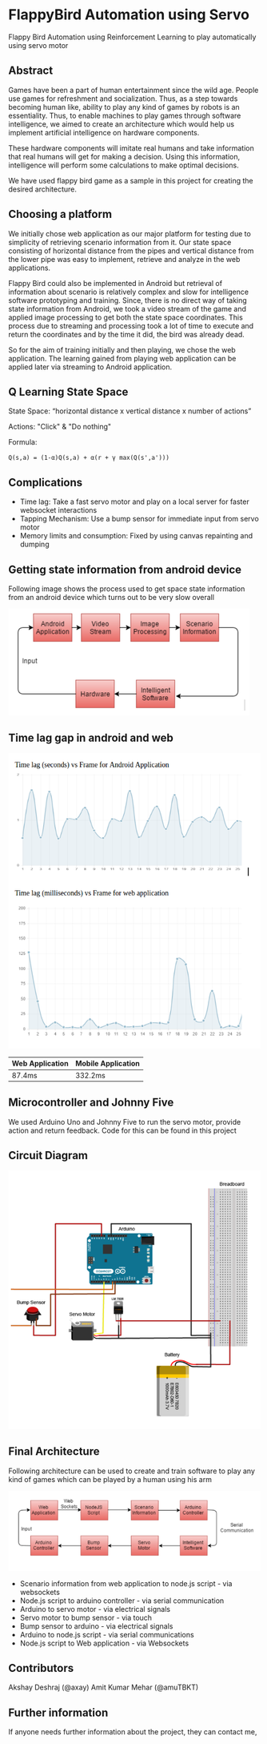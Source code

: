 # FlappyBird Automation using Servo

Flappy Bird Automation using Reinforcement Learning to play automatically using servo motor

## Abstract

Games have been a part of human entertainment since the wild age. People use games for refreshment and socialization. Thus, as a step towards becoming human like, ability to play any kind of games by robots is an essentiality.  Thus, to enable machines to play games through software intelligence, we aimed to create an architecture which would help us implement artificial intelligence on hardware components.

These hardware components will imitate real humans and take information that real humans will get for making a decision. Using this information, intelligence will perform some calculations to make optimal decisions.

We have used flappy bird game as a sample in this project for creating the desired architecture.

## Choosing a platform

We initially chose web application as our major platform for testing due to simplicity of retrieving scenario information from it. Our state space consisting of horizontal distance from the pipes and vertical distance from the lower pipe was easy to implement, retrieve and analyze in the web applications.

Flappy Bird could also be implemented in Android but retrieval of information about scenario is relatively complex and slow for intelligence software prototyping and training. Since, there is no direct way of taking state information from Android, we took a video stream of the game and applied image processing to get both the state space coordinates. This process due to streaming and processing took a lot of time to execute and return the coordinates and by the time it did, the bird was already dead.

So for the aim of training initially and then playing, we chose the web application. The learning gained from playing web application can be applied later via streaming to Android application.

## Q Learning State Space

State Space: “horizontal distance x vertical distance x number of actions”

Actions: "Click" & "Do nothing"

Formula:

```
Q(s,a) = (1-α)Q(s,a) + α(r + γ max(Q(s',a')))
```

## Complications

- Time lag: Take a fast servo motor and play on a local server for faster websocket interactions
- Tapping Mechanism: Use a bump sensor for immediate input from servo motor
- Memory limits and consumption: Fixed by using canvas repainting and dumping

## Getting state information from android device

Following image shows the process used to get space state information from an android device which turns out to be very slow overall

![Android Image Processing](./wiki-images/android-image-processing.png)

## Time lag gap in android and web

![Time Diff in Web and Android](./wiki-images/results-time.png)


| Web Application | Mobile Application |
| --------------- | ------------------ |
| 	87.4ms        |     332.2ms        |

## Microcontroller and Johnny Five

We used Arduino Uno and Johnny Five to run the servo motor, provide action and return feedback.
Code for this can be found in this project

## Circuit Diagram

![Circuit Diagram](./wiki-images/circuit.png)

## Final Architecture

Following architecture can be used to create and train software to play any kind of games which can be played by a human using his arm

![Architecture](./wiki-images/architecture.png)


- Scenario information from web application to node.js script - via websockets
- Node.js script to arduino controller - via serial communication
- Arduino to servo motor - via electrical signals
- Servo motor to bump sensor  - via touch
- Bump sensor to arduino - via electrical signals
- Arduino to node.js script - via serial communications
- Node.js script to Web application - via Websockets


## Contributors

Akshay Deshraj (@axay)
Amit Kumar Mehar (@amuTBKT)

## Further information

If anyone needs further information about the project, they can contact me,
